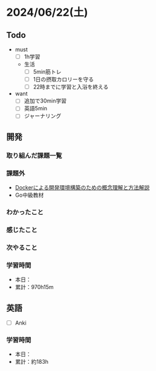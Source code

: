 # 2024/06/22(土)

## Todo

- must
  - [ ] 1h学習
  - 生活
    - [ ] 5min筋トレ
    - [ ] 1日の摂取カロリーを守る
    - [ ] 22時までに学習と入浴を終える
- want
  - [ ] 追加で30min学習
  - [ ] 英語5min
  - [ ] ジャーナリング

## 開発

### 取り組んだ課題一覧

### 課題外

- [Dockerによる開発環境構築のための概念理解と方法解説](https://qiita.com/S4nTo/items/977d28b0eac316915702)
- Go中級教材

### わかったこと

### 感じたこと

### 次やること

### 学習時間

- 本日：
- 累計：970h15m

## 英語

- [ ] Anki

### 学習時間

- 本日：
- 累計：約183h
